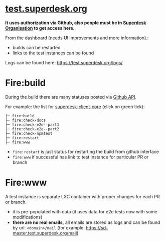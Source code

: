 # [test.superdesk.org][1]

**It uses authorization via Github, also people must be in [Superdesk Organisation][2] to get access here.**

From the dashboard (needs UI improvements and more information).:
- builds can be restarted
- links to the test instances can be found

Logs can be found here: https://test.superdesk.org/logs/

# Fire:build

During the build there are many statuses posted via [Github API][3].

For example: the list for [superdesk-client-core][4] (click on green tick):
```
├─ fire:build
├─ fire:check-docs
├─ fire:check-e2e--part1
├─ fire:check-e2e--part2
├─ fire:check-npmtest
├─ fire:restart
├─ fire:www
```
- `fire:restart` is just status for restarting the build from github interface
- `fire:www` if successful has link to test instance for particular PR or branch

# Fire:www

A test instance is separate LXC container with proper changes for each PR or branch.
- it is pre-populated with data (it uses data for e2e tests now with some modifications)
- **there are no real emails,** all emails are stored as logs and can be found by url: `<domain>/mail` (for example: https://sd-master.test.superdesk.org/mail)


[1]: https://test.superdesk.org
[2]: https://github.com/orgs/superdesk/people
[3]: https://developer.github.com/v3/repos/statuses/
[4]: https://github.com/superdesk/superdesk-client-core/branches

